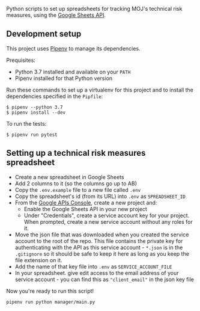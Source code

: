 Python scripts to set up spreadsheets for tracking MOJ's technical risk
measures, using the [Google Sheets API](https://developers.google.com/sheets/api/).

## Development setup

This project uses [Pipenv](https://docs.pipenv.org/en/latest/basics/) to manage
its dependencies.

Prequisites:

- Python 3.7 installed and available on your `PATH`
- Pipenv installed for that Python version

Run these commands to set up a virtualenv for this project and to install the
dependencies specified in the `Pipfile`:

```
$ pipenv --python 3.7
$ pipenv install --dev
```

To run the tests:

```
$ pipenv run pytest
```

## Setting up a technical risk measures spreadsheet

- Create a new spreadsheet in Google Sheets
- Add 2 columns to it (so the columns go up to AB)
- Copy the `.env.example` file to a new file called `.env`
- Copy the spreadsheet's id (from its URL) into `.env` as `SPREADSHEET_ID`
- From the [Google APIs Console](https://console.developers.google.com/apis/dashboard),
create a new project and:
    - Enable the Google Sheets API in your new project
    - Under "Credentials", create a service account key for your project. When
prompted, create a new service account without any roles for it.
- Move the json file that was downloaded when you created the service account
to the root of the repo. This file contains the private key for authenticating
with the API as this service account - `*.json` is in the `.gitignore` so it
should be safe to keep it here as long as you keep the file extension on it.
- Add the name of that key file into `.env` as `SERVICE_ACCOUNT_FILE`
- In your spreadsheet. give edit access to the email address of your service
account - you can find this as `"client_email"` in the json key file

Now you're ready to run this script!

```
pipenv run python manager/main.py
```
